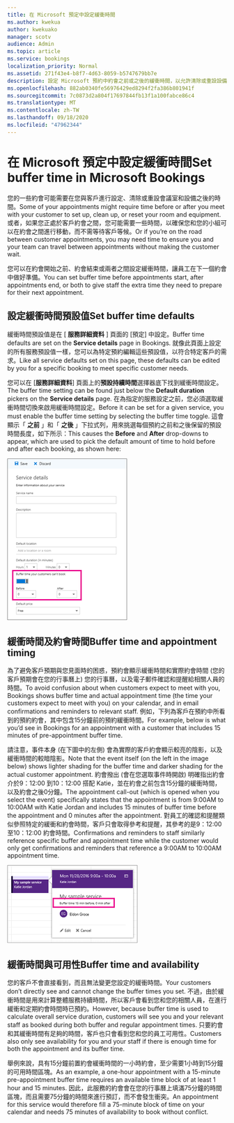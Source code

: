 ```yaml
---
title: 在 Microsoft 預定中設定緩衝時間
ms.author: kwekua
author: kwekuako
manager: scotv
audience: Admin
ms.topic: article
ms.service: bookings
localization_priority: Normal
ms.assetid: 271f43e4-b8f7-4d63-8059-b5747679bb7e
description: 設定 Microsoft 預約中約會之前或之後的緩衝時間，以允許清除或重設設備的時間。
ms.openlocfilehash: 882ab0340fe56976429ed8294f2fa386b801941f
ms.sourcegitcommit: 7c0873d2a804f17697844fb13f1a100fabce86c4
ms.translationtype: MT
ms.contentlocale: zh-TW
ms.lasthandoff: 09/18/2020
ms.locfileid: "47962344"
---
```

# <a name="set-buffer-time-in-microsoft-bookings"></a><span data-ttu-id="018cc-103">在 Microsoft 預定中設定緩衝時間</span><span class="sxs-lookup"><span data-stu-id="018cc-103">Set buffer time in Microsoft Bookings</span></span>

<span data-ttu-id="018cc-104">您的一些約會可能需要在您與客戶進行設定、清除或重設會議室和設備之後的時間。</span><span class="sxs-lookup"><span data-stu-id="018cc-104">Some of your appointments might require time before or after you meet with your customer to set up, clean up, or reset your room and equipment.</span></span> <span data-ttu-id="018cc-105">或者，如果您正處於客戶約會之間，您可能需要一些時間，以確保您和您的小組可以在約會之間進行移動，而不需等待客戶等候。</span><span class="sxs-lookup"><span data-stu-id="018cc-105">Or if you’re on the road between customer appointments, you may need time to ensure you and your team can travel between appointments without making the customer wait.</span></span>

<span data-ttu-id="018cc-106">您可以在約會開始之前、約會結束或兩者之間設定緩衝時間，讓員工在下一個約會中做好準備。</span><span class="sxs-lookup"><span data-stu-id="018cc-106">You can set buffer time before appointments start, after appointments end, or both to give staff the extra time they need to prepare for their next appointment.</span></span>

## <a name="set-buffer-time-defaults"></a><span data-ttu-id="018cc-107">設定緩衝時間預設值</span><span class="sxs-lookup"><span data-stu-id="018cc-107">Set buffer time defaults</span></span>

<span data-ttu-id="018cc-108">緩衝時間預設值是在 [ **服務詳細資料** ] 頁面的 [預定] 中設定。</span><span class="sxs-lookup"><span data-stu-id="018cc-108">Buffer time defaults are set on the **Service details** page in Bookings.</span></span> <span data-ttu-id="018cc-109">就像此頁面上設定的所有服務預設值一樣，您可以為特定預約編輯這些預設值，以符合特定客戶的需求。</span><span class="sxs-lookup"><span data-stu-id="018cc-109">Like all service defaults set on this page, these defaults can be edited by you for a specific booking to meet specific customer needs.</span></span>

<span data-ttu-id="018cc-110">您可以在 [**服務詳細資料**] 頁面上的**預設持續時間**選擇器底下找到緩衝時間設定。</span><span class="sxs-lookup"><span data-stu-id="018cc-110">The buffer time setting can be found just below the **Default duration** pickers on the **Service details** page.</span></span> <span data-ttu-id="018cc-111">在為指定的服務設定之前，您必須選取緩衝時間切換來啟用緩衝時間設定。</span><span class="sxs-lookup"><span data-stu-id="018cc-111">Before it can be set for a given service, you must enable the buffer time setting by selecting the buffer time toggle.</span></span> <span data-ttu-id="018cc-112">這會顯示「 **之前** 」和「 **之後** 」下拉式列，用來挑選每個預約之前和之後保留的預設時間長度，如下所示：</span><span class="sxs-lookup"><span data-stu-id="018cc-112">This causes the **Before** and **After** drop-downs to appear, which are used to pick the default amount of time to hold before and after each booking, as shown here:</span></span>

   ![啟用緩衝時間的預約映射](../media/bookings-buffertime.png)

## <a name="buffer-time-and-appointment-timing"></a><span data-ttu-id="018cc-114">緩衝時間及約會時間</span><span class="sxs-lookup"><span data-stu-id="018cc-114">Buffer time and appointment timing</span></span>

<span data-ttu-id="018cc-115">為了避免客戶預期與您見面時的困惑，預約會顯示緩衝時間和實際約會時間 (您的客戶預期會在您的行事曆上) 您的行事曆，以及電子郵件確認和提醒給相關人員的時間。</span><span class="sxs-lookup"><span data-stu-id="018cc-115">To avoid confusion about when customers expect to meet with you, Bookings shows buffer time and actual appointment time (the time your customers expect to meet with you) on your calendar, and in email confirmations and reminders to relevant staff.</span></span> <span data-ttu-id="018cc-116">例如，下列為客戶在預約中所看到的預約約會，其中包含15分鐘前的預約緩衝時間。</span><span class="sxs-lookup"><span data-stu-id="018cc-116">For example, below is what you’d see in Bookings for an appointment with a customer that includes 15 minutes of pre-appointment buffer time.</span></span>

<span data-ttu-id="018cc-117">請注意，事件本身 (在下圖中的左側) 會為實際的客戶約會顯示較亮的陰影，以及緩衝時間的較暗陰影。</span><span class="sxs-lookup"><span data-stu-id="018cc-117">Note that the event itself (on the left in the image below) shows lighter shading for the buffer time and darker shading for the actual customer appointment.</span></span> <span data-ttu-id="018cc-118">約會撥出 (會在您選取事件時開啟) 明確指出約會介於9：12:00 到10：12:00 搭配 Katie，並在約會之前包含15分鐘的緩衝時間，以及約會之後0分鐘。</span><span class="sxs-lookup"><span data-stu-id="018cc-118">The appointment call-out (which is opened when you select the event) specifically states that the appointment is from 9:00AM to 10:00AM with Katie Jordan and includes 15 minutes of buffer time before the appointment and 0 minutes after the appointment.</span></span> <span data-ttu-id="018cc-119">對員工的確認和提醒類似參照特定的緩衝和約會時間，客戶只會取得參考和提醒，其參考的是9：12:00 至10：12:00 約會時間。</span><span class="sxs-lookup"><span data-stu-id="018cc-119">Confirmations and reminders to staff similarly reference specific buffer and appointment time while the customer would only get confirmations and reminders that reference a 9:00AM to 10:00AM appointment time.</span></span>

   ![顯示緩衝區時間的預約約會呼叫圖像](../media/bookings-buffertime-callout.png)

## <a name="buffer-time-and-availability"></a><span data-ttu-id="018cc-121">緩衝時間與可用性</span><span class="sxs-lookup"><span data-stu-id="018cc-121">Buffer time and availability</span></span>

<span data-ttu-id="018cc-122">您的客戶不會直接看到，而且無法變更您設定的緩衝時間。</span><span class="sxs-lookup"><span data-stu-id="018cc-122">Your customers don’t directly see and cannot change the buffer times you set.</span></span> <span data-ttu-id="018cc-123">不過，由於緩衝時間是用來計算整體服務持續時間，所以客戶會看到您和您的相關人員，在進行緩衝和定期約會時間時已預約。</span><span class="sxs-lookup"><span data-stu-id="018cc-123">However, because buffer time is used to calculate overall service duration, customers will see you and your relevant staff as booked during both buffer and regular appointment times.</span></span> <span data-ttu-id="018cc-124">只要約會和其緩衝時間有足夠的時間，客戶也只會看到您和您的員工可用性。</span><span class="sxs-lookup"><span data-stu-id="018cc-124">Customers also only see availability for you and your staff if there is enough time for both the appointment and its buffer time.</span></span>

<span data-ttu-id="018cc-125">舉例來說，具有15分鐘前置約會緩衝時間的一小時約會，至少需要1小時到15分鐘的可用時間區塊。</span><span class="sxs-lookup"><span data-stu-id="018cc-125">As an example, a one-hour appointment with a 15-minute pre-appointment buffer time requires an available time block of at least 1 hour and 15 minutes.</span></span> <span data-ttu-id="018cc-126">因此，此服務的約會會在您的行事曆上填滿75分鐘的時間區塊，而且需要75分鐘的時間來進行預訂，而不會發生衝突。</span><span class="sxs-lookup"><span data-stu-id="018cc-126">An appointment for this service would therefore fill a 75-minute block of time on your calendar and needs 75 minutes of availability to book without conflict.</span></span>
